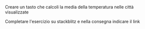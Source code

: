 Creare un tasto che calcoli la media della temperatura nelle città visualizzate

Completare l'esercizio su stackblitz e nella consegna indicare il link
